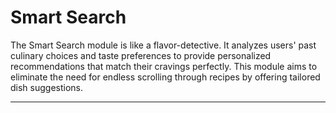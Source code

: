# Smart Search

The Smart Search module is like a flavor-detective. It analyzes users' past culinary choices and taste preferences to provide personalized recommendations that match their cravings perfectly. This module aims to eliminate the need for endless scrolling through recipes by offering tailored dish suggestions.

---